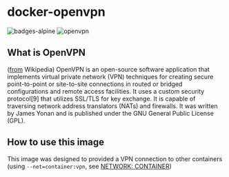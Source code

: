 # docker-openvpn
![badges-alpine] ![openvpn]

## What is OpenVPN
([from](https://en.wikipedia.org/wiki/OpenVPN) Wikipedia)
OpenVPN is an open-source software application that implements virtual private network (VPN) techniques for creating secure point-to-point or site-to-site connections in routed or bridged configurations and remote access facilities. It uses a custom security protocol[9] that utilizes SSL/TLS for key exchange. It is capable of traversing network address translators (NATs) and firewalls. It was written by James Yonan and is published under the GNU General Public License (GPL).

## How to use this image
This image was designed to provided a VPN connection to other containers (using `--net=container:vpn`, see [NETWORK: CONTAINER](https://docs.docker.com/engine/reference/run/#network-container))

[badges-alpine]: https://img.shields.io/badge/alpine-latest-green.svg?maxAge=2592000 "Alpine Linux"
[openvpn]: https://img.shields.io/badge/openvpn-2.4.4-green.svg?maxAge=2592000 "OpenVPN"
